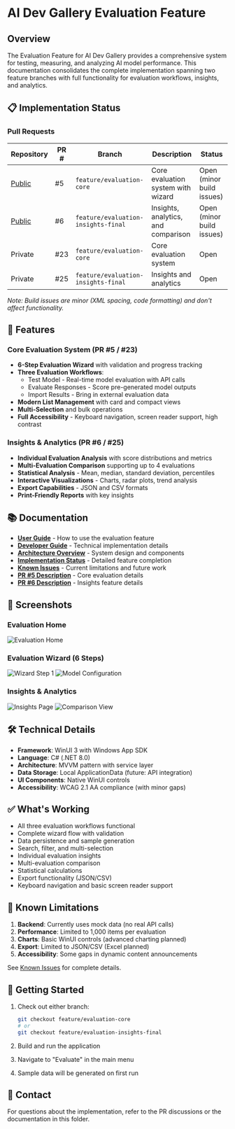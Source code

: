 # AI Dev Gallery Evaluation Feature

## Overview

The Evaluation Feature for AI Dev Gallery provides a comprehensive system for testing, measuring, and analyzing AI model performance. This documentation consolidates the complete implementation spanning two feature branches with full functionality for evaluation workflows, insights, and analytics.

## 📋 Implementation Status

### Pull Requests

| Repository | PR # | Branch | Description | Status |
|------------|------|--------|-------------|---------|
| [Public](https://github.com/BSPLAZA/ai-dev-gallery) | #5 | `feature/evaluation-core` | Core evaluation system with wizard | Open (minor build issues) |
| [Public](https://github.com/BSPLAZA/ai-dev-gallery) | #6 | `feature/evaluation-insights-final` | Insights, analytics, and comparison | Open (minor build issues) |
| Private | #23 | `feature/evaluation-core` | Core evaluation system | Open |
| Private | #25 | `feature/evaluation-insights-final` | Insights and analytics | Open |

*Note: Build issues are minor (XML spacing, code formatting) and don't affect functionality.*

## 🚀 Features

### Core Evaluation System (PR #5 / #23)
- **6-Step Evaluation Wizard** with validation and progress tracking
- **Three Evaluation Workflows**:
  - Test Model - Real-time model evaluation with API calls
  - Evaluate Responses - Score pre-generated model outputs  
  - Import Results - Bring in external evaluation data
- **Modern List Management** with card and compact views
- **Multi-Selection** and bulk operations
- **Full Accessibility** - Keyboard navigation, screen reader support, high contrast

### Insights & Analytics (PR #6 / #25)
- **Individual Evaluation Analysis** with score distributions and metrics
- **Multi-Evaluation Comparison** supporting up to 4 evaluations
- **Statistical Analysis** - Mean, median, standard deviation, percentiles
- **Interactive Visualizations** - Charts, radar plots, trend analysis
- **Export Capabilities** - JSON and CSV formats
- **Print-Friendly Reports** with key insights

## 📚 Documentation

- **[User Guide](./guides/user-guide.md)** - How to use the evaluation feature
- **[Developer Guide](./guides/developer-guide.md)** - Technical implementation details
- **[Architecture Overview](./architecture/overview.md)** - System design and components
- **[Implementation Status](./implementation-status.md)** - Detailed feature completion
- **[Known Issues](./known-issues.md)** - Current limitations and future work
- **[PR #5 Description](./PR1-core-evaluation.md)** - Core evaluation details
- **[PR #6 Description](./PR2-insights-analytics.md)** - Insights feature details

## 📸 Screenshots

### Evaluation Home
![Evaluation Home](https://github.com/user-attachments/assets/44526c3c-4bf2-47d5-b386-a7475e44c041)

### Evaluation Wizard (6 Steps)
![Wizard Step 1](https://github.com/user-attachments/assets/11ee05b2-ab88-4c61-acd7-8241a134cd2a)
![Model Configuration](https://github.com/user-attachments/assets/85211f96-7a88-4538-be34-a6ff6eb9ff3f)

### Insights & Analytics
![Insights Page](https://github.com/user-attachments/assets/2e069b7a-13e6-4264-b8e4-d29c795c39ab)
![Comparison View](https://github.com/user-attachments/assets/b0805ec5-4f4d-4c49-a2e4-b56f558cf75d)

## 🛠️ Technical Details

- **Framework**: WinUI 3 with Windows App SDK
- **Language**: C# (.NET 8.0)
- **Architecture**: MVVM pattern with service layer
- **Data Storage**: Local ApplicationData (future: API integration)
- **UI Components**: Native WinUI controls
- **Accessibility**: WCAG 2.1 AA compliance (with minor gaps)

## ✅ What's Working

- All three evaluation workflows functional
- Complete wizard flow with validation
- Data persistence and sample generation
- Search, filter, and multi-selection
- Individual evaluation insights
- Multi-evaluation comparison
- Statistical calculations
- Export functionality (JSON/CSV)
- Keyboard navigation and basic screen reader support

## 🚧 Known Limitations

1. **Backend**: Currently uses mock data (no real API calls)
2. **Performance**: Limited to 1,000 items per evaluation
3. **Charts**: Basic WinUI controls (advanced charting planned)
4. **Export**: Limited to JSON/CSV (Excel planned)
5. **Accessibility**: Some gaps in dynamic content announcements

See [Known Issues](./known-issues.md) for complete details.

## 🎯 Getting Started

1. Check out either branch:
   ```bash
   git checkout feature/evaluation-core
   # or
   git checkout feature/evaluation-insights-final
   ```

2. Build and run the application

3. Navigate to "Evaluate" in the main menu

4. Sample data will be generated on first run

## 📧 Contact

For questions about the implementation, refer to the PR discussions or the documentation in this folder.